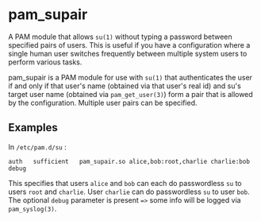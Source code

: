 # pam_supair

A PAM module that allows `su(1)` without typing a password between specified
pairs of users. This is useful if you have a configuration where a single
human user switches frequently between multiple system users to perform
various tasks.

pam_supair is a PAM module for use with `su(1)` that authenticates the user
if and only if that user's name (obtained via that user's real id) and su's
target user name (obtained via `pam_get_user(3)`) form a pair that is allowed
by the configuration. Multiple user pairs can be specified.

## Examples

In `/etc/pam.d/su` :

```
auth   sufficient   pam_supair.so alice,bob:root,charlie charlie:bob debug
```

This specifies that users `alice` and `bob` can each do passwordless `su` to
users `root` and `charlie`. User `charlie` can do passwordless `su` to user
`bob`. The optional `debug` parameter is present `=>` some info will be
logged via `pam_syslog(3)`.
